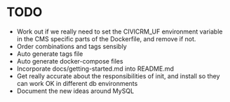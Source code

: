 # TODO

* Work out if we really need to set the  CIVICRM_UF environment variable in the CMS specific parts of the Dockerfile, and remove if not.
* Order combinations and tags sensibly
* Auto generate tags file
* Auto generate docker-compose files
* Incorporate docs/getting-started.md into README.md
* Get really accurate about the responsibilities of init, and install so they can work OK in different db environments
* Document the new ideas around MySQL
